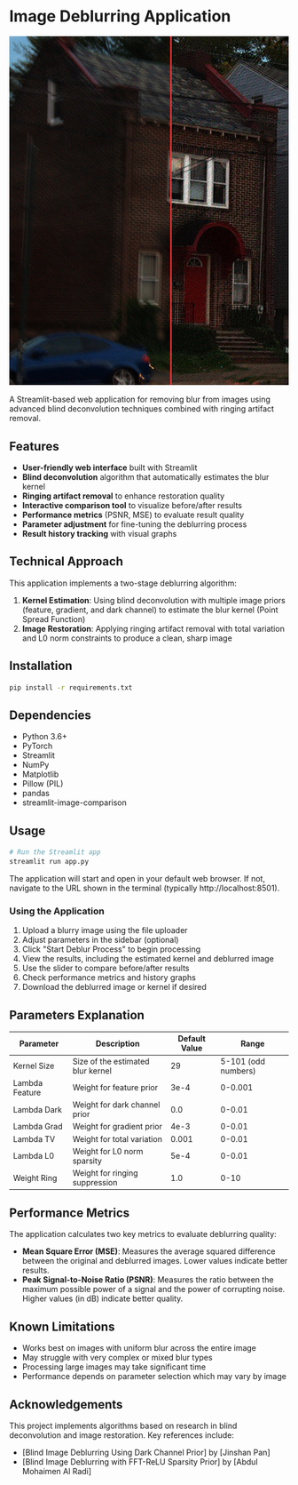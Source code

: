 
# Image Deblurring Application

![Deblurring Example](slide_image_test/ex_of_sliding_blurring_to_deblurring.png)

A Streamlit-based web application for removing blur from images using advanced blind deconvolution techniques combined with ringing artifact removal.

## Features

- **User-friendly web interface** built with Streamlit
- **Blind deconvolution** algorithm that automatically estimates the blur kernel
- **Ringing artifact removal** to enhance restoration quality
- **Interactive comparison tool** to visualize before/after results
- **Performance metrics** (PSNR, MSE) to evaluate result quality
- **Parameter adjustment** for fine-tuning the deblurring process
- **Result history tracking** with visual graphs

## Technical Approach

This application implements a two-stage deblurring algorithm:

1. **Kernel Estimation**: Using blind deconvolution with multiple image priors (feature, gradient, and dark channel) to estimate the blur kernel (Point Spread Function)
2. **Image Restoration**: Applying ringing artifact removal with total variation and L0 norm constraints to produce a clean, sharp image

## Installation

```bash
pip install -r requirements.txt
```

## Dependencies

- Python 3.6+
- PyTorch
- Streamlit
- NumPy
- Matplotlib
- Pillow (PIL)
- pandas
- streamlit-image-comparison

## Usage

```bash
# Run the Streamlit app
streamlit run app.py
```

The application will start and open in your default web browser. If not, navigate to the URL shown in the terminal (typically http://localhost:8501).

### Using the Application

1. Upload a blurry image using the file uploader
2. Adjust parameters in the sidebar (optional)
3. Click "Start Deblur Process" to begin processing
4. View the results, including the estimated kernel and deblurred image
5. Use the slider to compare before/after results
6. Check performance metrics and history graphs
7. Download the deblurred image or kernel if desired

## Parameters Explanation

| Parameter | Description | Default Value | Range |
|-----------|-------------|---------------|-------|
| Kernel Size | Size of the estimated blur kernel | 29 | 5-101 (odd numbers) |
| Lambda Feature | Weight for feature prior | 3e-4 | 0-0.001 |
| Lambda Dark | Weight for dark channel prior | 0.0 | 0-0.01 |
| Lambda Grad | Weight for gradient prior | 4e-3 | 0-0.01 |
| Lambda TV | Weight for total variation | 0.001 | 0-0.01 |
| Lambda L0 | Weight for L0 norm sparsity | 5e-4 | 0-0.01 |
| Weight Ring | Weight for ringing suppression | 1.0 | 0-10 |


## Performance Metrics

The application calculates two key metrics to evaluate deblurring quality:

- **Mean Square Error (MSE)**: Measures the average squared difference between the original and deblurred images. Lower values indicate better results.
- **Peak Signal-to-Noise Ratio (PSNR)**: Measures the ratio between the maximum possible power of a signal and the power of corrupting noise. Higher values (in dB) indicate better quality.

## Known Limitations

- Works best on images with uniform blur across the entire image
- May struggle with very complex or mixed blur types
- Processing large images may take significant time
- Performance depends on parameter selection which may vary by image

## Acknowledgements

This project implements algorithms based on research in blind deconvolution and image restoration. Key references include:

- [Blind Image Deblurring Using Dark Channel Prior] by [Jinshan Pan]
- [Blind Image Deblurring with FFT-ReLU Sparsity Prior] by [Abdul Mohaimen Al Radi]
